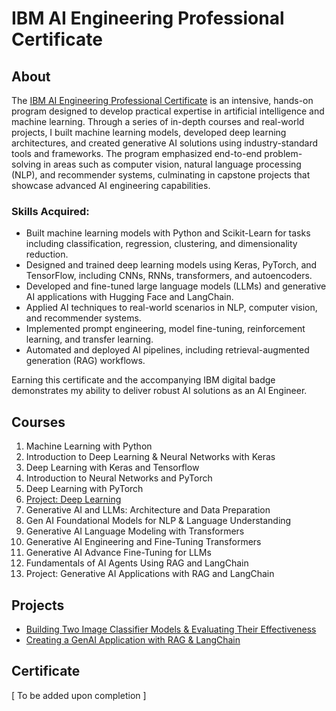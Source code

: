 # IBM AI Engineering Professional Certificate

## About
The [IBM AI Engineering Professional Certificate](https://www.coursera.org/professional-certificates/ai-engineer) is an intensive, hands-on program designed to develop practical expertise in artificial intelligence and machine learning. Through a series of in-depth courses and real-world projects, I built machine learning models, developed deep learning architectures, and created generative AI solutions using industry-standard tools and frameworks. The program emphasized end-to-end problem-solving in areas such as computer vision, natural language processing (NLP), and recommender systems, culminating in capstone projects that showcase advanced AI engineering capabilities.

### Skills Acquired:
- Built machine learning models with Python and Scikit-Learn for tasks including classification, regression, clustering, and dimensionality reduction.
- Designed and trained deep learning models using Keras, PyTorch, and TensorFlow, including CNNs, RNNs, transformers, and autoencoders.
- Developed and fine-tuned large language models (LLMs) and generative AI applications with Hugging Face and LangChain.
- Applied AI techniques to real-world scenarios in NLP, computer vision, and recommender systems.
- Implemented prompt engineering, model fine-tuning, reinforcement learning, and transfer learning.
- Automated and deployed AI pipelines, including retrieval-augmented generation (RAG) workflows.

Earning this certificate and the accompanying IBM digital badge demonstrates my ability to deliver robust AI solutions as an AI Engineer.

## Courses
1. Machine Learning with Python
2. Introduction to Deep Learning & Neural Networks with Keras
3. Deep Learning with Keras and Tensorflow
4. Introduction to Neural Networks and PyTorch
5. Deep Learning with PyTorch
6. [Project: Deep Learning](/Project:%20Deep%20Learning/Comparing%20Pretrained%20Models.ipynb)
7. Generative AI and LLMs: Architecture and Data Preparation
8. Gen AI Foundational Models for NLP & Language Understanding
9. Generative AI Language Modeling with Transformers
10. Generative AI Engineering and Fine-Tuning Transformers
11. Generative AI Advance Fine-Tuning for LLMs
12. Fundamentals of AI Agents Using RAG and LangChain
13. Project: Generative AI Applications with RAG and LangChain

## Projects
- [Building Two Image Classifier Models & Evaluating Their Effectiveness](/Project:%20Deep%20Learning/Comparing%20Pretrained%20Models.ipynb)
- [Creating a GenAI Application with RAG & LangChain]()

## Certificate
[ To be added upon completion ]